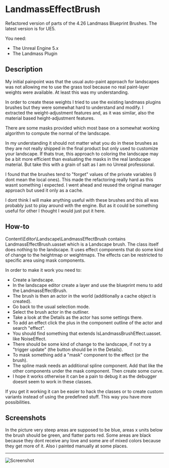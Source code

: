# LandmassEffectBrush
Refactored version of parts of the 4.26 Landmass Blueprint Brushes.
The latest version is for UE5.

You need:
- The Unreal Engine 5.x
- The Landmass Plugin

## Description
My initial painpoint was that the usual auto-paint approach for
landscapes was not allowing me to use the grass tool because no
real paint-layer weights were available. At least this
was my understanding.

In order to create these weights I tried to use the existing landmass
plugins brushes but they were somewhat hard to understand and modify.
I extracted the weight-adjustment features and, as it was similar, also
the material based height-adjustment features.

There are some masks provided which most base on a somewhat working
algorithm to compute the normal of the landscape.

In my understanding it should not matter what you do in these
brushes as they are not really shipped in the final product but
only used to customize your landscape. If thats true, this approach
to coloring the landscape may be a bit more efficient than
evaluating the masks in the real landscape material. But take this
with a grain of salt as I am no Unreal professional.

I found that the brushes tend to "forget" values of the private
variables (I dont mean the local ones). This made the refactoring
really hard as this wasnt something i expected. I went ahead and
reused the original manager approach but used it only as a cache.

I dont think I will make anything useful with these brushes and
this all was probably just to play around with the engine. But
as it could be something useful for other I thought I would just
put it here.

## How-to
Content\Editor\Landscape\LandmassEffectBrush contains LandmassEffectBrush.uasset
which is a Landscape brush. The class itself does nothing to the landscape.
It uses effect components that do some kind of change to the heightmap or
weightmaps. The effects can be restricted to specific area using mask
components.

In order to make it work you need to:
- Create a landscape.
- In the landscape editor create a layer and use the blueprint menu to add the LandmassEffectBrush.
- The brush is then an actor in the world (additionally a cache object is created).
- Go back to the usual selection mode.
- Select the brush actor in the outliner.
- Take a look at the Details as the actor has some settings there.
- To add an effect click the plus in the component outline of the actor and search "effect".
- You should find something that extends IsLandmassBrushEffect.uasset. like NoiseEffect.
- There should be some kind of change to the landscape, if not try a "trigger update" (the button should be in the Details).
- To mask something add a "mask" component to the effect (or the brush).
- The spline mask needs an additional spline component. Add that like the other components under the mask component. Then create some curve.
- I hope it works otherwise it can be a pain to debug it as the debugger doesnt seem to work in these classes.

If you get it working it can be easier to hack the classes or to create custom variants instead of using
the predefined stuff. This way you have more possibilities.

## Screenshots
In the picture very steep areas are supposed to be blue, areas x units 
below the brush should be green, and flatter parts red. Some areas are 
black because they dont receive any love and some are of mixed colors 
because they get more of it. Also i painted manually at some places.
___
![Screenshot](https://user-images.githubusercontent.com/4525893/119810964-da59b600-bee6-11eb-9c85-f81c104c7149.jpg)
